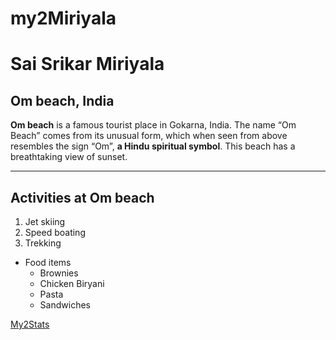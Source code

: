 # my2Miriyala

# Sai Srikar Miriyala
## Om beach, India
**Om beach** is a famous tourist place in Gokarna, India. The name “Om Beach” comes from its unusual form, which when seen from above resembles the sign “Om”, **a Hindu spiritual symbol**. This beach has a breathtaking view of sunset.

--------------------
## Activities at Om beach
1. Jet skiing
2. Speed boating
3. Trekking
- Food items
    - Brownies
    - Chicken Biryani
    - Pasta
    - Sandwiches


[My2Stats](My2Stats.md)
